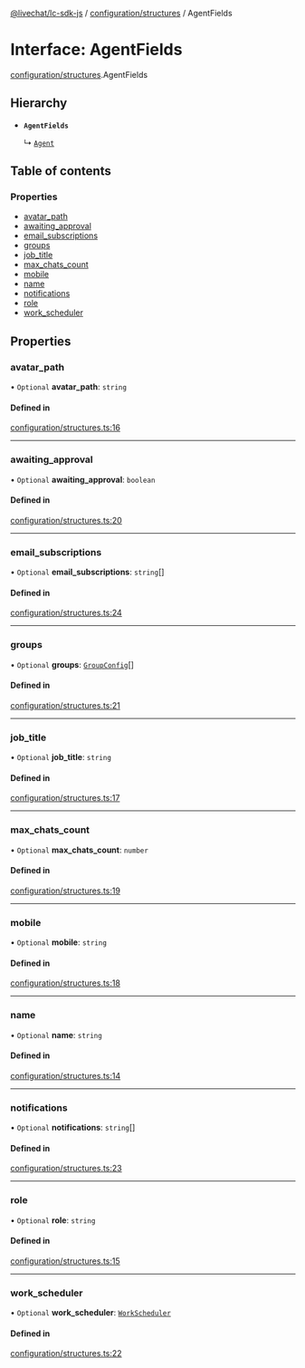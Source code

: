 [@livechat/lc-sdk-js](../README.md) / [configuration/structures](../modules/configuration_structures.md) / AgentFields

# Interface: AgentFields

[configuration/structures](../modules/configuration_structures.md).AgentFields

## Hierarchy

- **`AgentFields`**

  ↳ [`Agent`](configuration_structures.Agent.md)

## Table of contents

### Properties

- [avatar\_path](configuration_structures.AgentFields.md#avatar_path)
- [awaiting\_approval](configuration_structures.AgentFields.md#awaiting_approval)
- [email\_subscriptions](configuration_structures.AgentFields.md#email_subscriptions)
- [groups](configuration_structures.AgentFields.md#groups)
- [job\_title](configuration_structures.AgentFields.md#job_title)
- [max\_chats\_count](configuration_structures.AgentFields.md#max_chats_count)
- [mobile](configuration_structures.AgentFields.md#mobile)
- [name](configuration_structures.AgentFields.md#name)
- [notifications](configuration_structures.AgentFields.md#notifications)
- [role](configuration_structures.AgentFields.md#role)
- [work\_scheduler](configuration_structures.AgentFields.md#work_scheduler)

## Properties

### avatar\_path

• `Optional` **avatar\_path**: `string`

#### Defined in

[configuration/structures.ts:16](https://github.com/livechat/lc-sdk-js/blob/951da85/src/configuration/structures.ts#L16)

___

### awaiting\_approval

• `Optional` **awaiting\_approval**: `boolean`

#### Defined in

[configuration/structures.ts:20](https://github.com/livechat/lc-sdk-js/blob/951da85/src/configuration/structures.ts#L20)

___

### email\_subscriptions

• `Optional` **email\_subscriptions**: `string`[]

#### Defined in

[configuration/structures.ts:24](https://github.com/livechat/lc-sdk-js/blob/951da85/src/configuration/structures.ts#L24)

___

### groups

• `Optional` **groups**: [`GroupConfig`](configuration_structures.GroupConfig.md)[]

#### Defined in

[configuration/structures.ts:21](https://github.com/livechat/lc-sdk-js/blob/951da85/src/configuration/structures.ts#L21)

___

### job\_title

• `Optional` **job\_title**: `string`

#### Defined in

[configuration/structures.ts:17](https://github.com/livechat/lc-sdk-js/blob/951da85/src/configuration/structures.ts#L17)

___

### max\_chats\_count

• `Optional` **max\_chats\_count**: `number`

#### Defined in

[configuration/structures.ts:19](https://github.com/livechat/lc-sdk-js/blob/951da85/src/configuration/structures.ts#L19)

___

### mobile

• `Optional` **mobile**: `string`

#### Defined in

[configuration/structures.ts:18](https://github.com/livechat/lc-sdk-js/blob/951da85/src/configuration/structures.ts#L18)

___

### name

• `Optional` **name**: `string`

#### Defined in

[configuration/structures.ts:14](https://github.com/livechat/lc-sdk-js/blob/951da85/src/configuration/structures.ts#L14)

___

### notifications

• `Optional` **notifications**: `string`[]

#### Defined in

[configuration/structures.ts:23](https://github.com/livechat/lc-sdk-js/blob/951da85/src/configuration/structures.ts#L23)

___

### role

• `Optional` **role**: `string`

#### Defined in

[configuration/structures.ts:15](https://github.com/livechat/lc-sdk-js/blob/951da85/src/configuration/structures.ts#L15)

___

### work\_scheduler

• `Optional` **work\_scheduler**: [`WorkScheduler`](configuration_structures.WorkScheduler.md)

#### Defined in

[configuration/structures.ts:22](https://github.com/livechat/lc-sdk-js/blob/951da85/src/configuration/structures.ts#L22)
